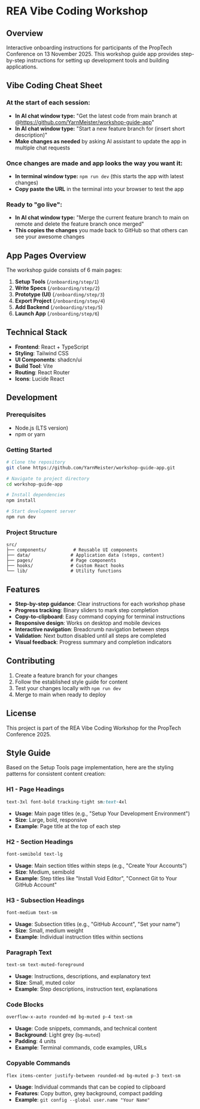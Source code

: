 # REA Vibe Coding Workshop

## Overview
Interactive onboarding instructions for participants of the PropTech Conference on 13 November 2025. This workshop guide app provides step-by-step instructions for setting up development tools and building applications.

## Vibe Coding Cheat Sheet

### At the start of each session:
- **In AI chat window type:** "Get the latest code from main branch at @https://github.com/YarnMeister/workshop-guide-app"
- **In AI chat window type:** "Start a new feature branch for (insert short description)"
- **Make changes as needed** by asking AI assistant to update the app in multiple chat requests

### Once changes are made and app looks the way you want it:
- **In terminal window type:** `npm run dev` (this starts the app with latest changes)
- **Copy paste the URL** in the terminal into your browser to test the app

### Ready to "go live":
- **In AI chat window type:** "Merge the current feature branch to main on remote and delete the feature branch once merged"
- **This copies the changes** you made back to GitHub so that others can see your awesome changes

## App Pages Overview

The workshop guide consists of 6 main pages:

1. **Setup Tools** (`/onboarding/step/1`)
2. **Write Specs** (`/onboarding/step/2`)
3. **Prototype (UI)** (`/onboarding/step/3`)
4. **Export Project** (`/onboarding/step/4`)
5. **Add Backend** (`/onboarding/step/5`)
6. **Launch App** (`/onboarding/step/6`)

## Technical Stack

- **Frontend**: React + TypeScript
- **Styling**: Tailwind CSS
- **UI Components**: shadcn/ui
- **Build Tool**: Vite
- **Routing**: React Router
- **Icons**: Lucide React

## Development

### Prerequisites
- Node.js (LTS version)
- npm or yarn

### Getting Started
```bash
# Clone the repository
git clone https://github.com/YarnMeister/workshop-guide-app.git

# Navigate to project directory
cd workshop-guide-app

# Install dependencies
npm install

# Start development server
npm run dev
```

### Project Structure
```
src/
├── components/          # Reusable UI components
├── data/               # Application data (steps, content)
├── pages/              # Page components
├── hooks/              # Custom React hooks
└── lib/                # Utility functions
```

## Features

- **Step-by-step guidance**: Clear instructions for each workshop phase
- **Progress tracking**: Binary sliders to mark step completion
- **Copy-to-clipboard**: Easy command copying for terminal instructions
- **Responsive design**: Works on desktop and mobile devices
- **Interactive navigation**: Breadcrumb navigation between steps
- **Validation**: Next button disabled until all steps are completed
- **Visual feedback**: Progress summary and completion indicators

## Contributing

1. Create a feature branch for your changes
2. Follow the established style guide for content
3. Test your changes locally with `npm run dev`
4. Merge to main when ready to deploy

## License

This project is part of the REA Vibe Coding Workshop for the PropTech Conference 2025.

## Style Guide

Based on the Setup Tools page implementation, here are the styling patterns for consistent content creation:

### H1 - Page Headings
```css
text-3xl font-bold tracking-tight sm:text-4xl
```
- **Usage**: Main page titles (e.g., "Setup Your Development Environment")
- **Size**: Large, bold, responsive
- **Example**: Page title at the top of each step

### H2 - Section Headings
```css
font-semibold text-lg
```
- **Usage**: Main section titles within steps (e.g., "Create Your Accounts")
- **Size**: Medium, semibold
- **Example**: Step titles like "Install Void Editor", "Connect Git to Your GitHub Account"

### H3 - Subsection Headings
```css
font-medium text-sm
```
- **Usage**: Subsection titles (e.g., "GitHub Account", "Set your name")
- **Size**: Small, medium weight
- **Example**: Individual instruction titles within sections

### Paragraph Text
```css
text-sm text-muted-foreground
```
- **Usage**: Instructions, descriptions, and explanatory text
- **Size**: Small, muted color
- **Example**: Step descriptions, instruction text, explanations

### Code Blocks
```css
overflow-x-auto rounded-md bg-muted p-4 text-sm
```
- **Usage**: Code snippets, commands, and technical content
- **Background**: Light grey (`bg-muted`)
- **Padding**: 4 units
- **Example**: Terminal commands, code examples, URLs

### Copyable Commands
```css
flex items-center justify-between rounded-md bg-muted p-3 text-sm
```
- **Usage**: Individual commands that can be copied to clipboard
- **Features**: Copy button, grey background, compact padding
- **Example**: `git config --global user.name "Your Name"`
